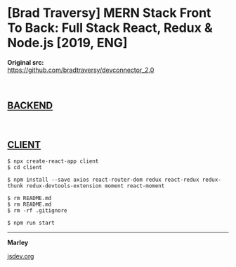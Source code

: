 # [Brad Traversy] MERN Stack Front To Back: Full Stack React, Redux &amp; Node.js [2019, ENG]

**Original src:**  
https://github.com/bradtraversy/devconnector_2.0

<br/>

## [BACKEND](./api/Readme.md)

<br/>

## [CLIENT](./client/Readme.md)

    $ npx create-react-app client
    $ cd client

    $ npm install --save axios react-router-dom redux react-redux redux-thunk redux-devtools-extension moment react-moment

    $ rm README.md
    $ rm README.md
    $ rm -rf .gitignore
    
    $ npm run start



---

**Marley**

<a href="https://jsdev.org">jsdev.org</a>

